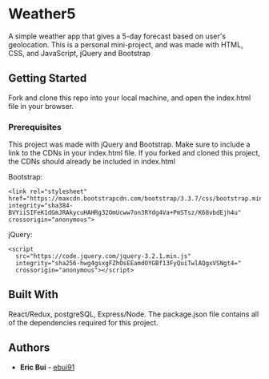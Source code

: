 # Weather5

A simple weather app that gives a 5-day forecast based on user's geolocation. This is a personal mini-project, and was made with HTML, CSS, and JavaScript, jQuery and Bootstrap 

## Getting Started

Fork and clone this repo into your local machine, and open the index.html file in your browser.

### Prerequisites

This project was made with jQuery and Bootstrap. Make sure to include a link to the CDNs in your index.html file.
If you forked and cloned this project, the CDNs should already be included in index.html

Bootstrap:
```
<link rel="stylesheet" href="https://maxcdn.bootstrapcdn.com/bootstrap/3.3.7/css/bootstrap.min.css" integrity="sha384-BVYiiSIFeK1dGmJRAkycuHAHRg32OmUcww7on3RYdg4Va+PmSTsz/K68vbdEjh4u" crossorigin="anonymous">
```

jQuery:
```
<script
  src="https://code.jquery.com/jquery-3.2.1.min.js"
  integrity="sha256-hwg4gsxgFZhOsEEamdOYGBf13FyQuiTwlAQgxVSNgt4="
  crossorigin="anonymous"></script>
```

## Built With

React/Redux, postgreSQL, Express/Node.
The package.json file contains all of the dependencies required for this project.

## Authors

* **Eric Bui** - [ebui91](https://github.com/ebui91)
